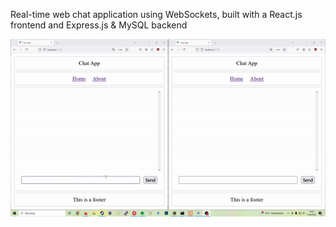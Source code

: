 Real-time web chat application using WebSockets, built with a React.js frontend and Express.js & MySQL backend

![](./preview.gif)
